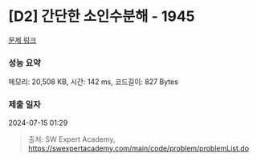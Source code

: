 # [D2] 간단한 소인수분해 - 1945 

[문제 링크](https://swexpertacademy.com/main/code/problem/problemDetail.do?contestProbId=AV5Pl0Q6ANQDFAUq) 

### 성능 요약

메모리: 20,508 KB, 시간: 142 ms, 코드길이: 827 Bytes

### 제출 일자

2024-07-15 01:29



> 출처: SW Expert Academy, https://swexpertacademy.com/main/code/problem/problemList.do